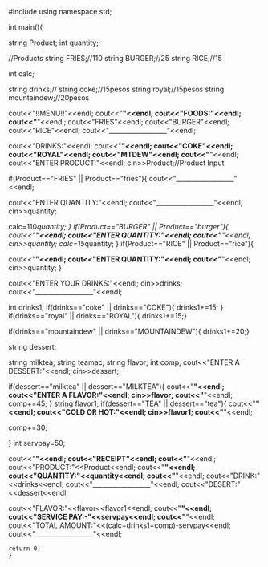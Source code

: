 
#include<iostream>
using namespace std;


int main(){

string Product;
int quantity;

//Products
string FRIES;//110
string BURGER;//25
string RICE;//15



int calc;

string drinks;//
string coke;//15pesos
string royal;//15pesos
string mountaindew;//20pesos


cout<<"!!MENU!!"<<endl;
cout<<"__________________"<<endl;
cout<<"FOODS:"<<endl;
cout<<"__________________"<<endl;
cout<<"FRIES"<<endl;
cout<<"BURGER"<<endl;
cout<<"RICE"<<endl;
cout<<"__________________"<<endl;

cout<<"DRINKS:"<<endl;
cout<<"__________________"<<endl;
cout<<"COKE"<<endl;
cout<<"ROYAL"<<endl;
cout<<"MTDEW"<<endl;
cout<<"__________________"<<endl;
cout<<"ENTER PRODUCT:"<<endl;
cin>>Product;//Product Input

if(Product=="FRIES" || Product=="fries"){
cout<<"__________________"<<endl;

cout<<"ENTER QUANTITY:"<<endl;
cout<<"__________________"<<endl;
cin>>quantity;

calc=110*quantity;
}
if(Product=="BURGER" || Product=="burger"){
cout<<"__________________"<<endl;
cout<<"ENTER QUANTITY:"<<endl;
cout<<"__________________"<<endl;
cin>>quantity;
calc=15*quantity;
}
if(Product=="RICE" || Product=="rice"){

cout<<"__________________"<<endl;
cout<<"ENTER QUANTITY:"<<endl;
cout<<"__________________"<<endl;
cin>>quantity;
}

cout<<"ENTER YOUR DRINKS:"<<endl;
cin>>drinks;
cout<<"__________________"<<endl;

int drinks1;
if(drinks=="coke" || drinks=="COKE"){
drinks1+=15;
}
if(drinks=="royal" || drinks=="ROYAL"){
drinks1+=15;}

if(drinks=="mountaindew" || drinks=="MOUNTAINDEW"){
drinks1+=20;}

string dessert;



string milktea;
string teamac;
string flavor;
int comp;
cout<<"ENTER A DESSERT:"<<endl;
cin>>dessert;

if(dessert=="milktea" || dessert=="MILKTEA"){
cout<<"__________________"<<endl;
cout<<"ENTER A FLAVOR:"<<endl;
cin>>flavor;
cout<<"__________________"<<endl;
comp+=45;
}
string flavor1;
if(dessert=="TEA" || dessert=="tea"){
cout<<"__________________"<<endl;
cout<<"COLD OR HOT:"<<endl;
cin>>flavor1;
cout<<"__________________"<<endl;

comp+=30;


}
int servpay=50;


cout<<"__________________"<<endl;
cout<<"RECEIPT"<<endl;
cout<<"__________________"<<endl;
cout<<"PRODUCT:"<<Product<<endl;
cout<<"__________________"<<endl;
cout<<"QUANTITY:"<<quantity<<endl;
cout<<"__________________"<<endl;
cout<<"DRINK:"<<drinks<<endl;
cout<<"__________________"<<endl;
cout<<"DESERT:"<<dessert<<endl;

cout<<"FLAVOR:"<<flavor<<flavor1<<endl;
cout<<"__________________"<<endl;
cout<<"SERVICE PAY:-"<<servpay<<endl;
cout<<"__________________"<<endl;
cout<<"TOTAL AMOUNT:"<<(calc+drinks1+comp)-servpay<<endl;
cout<<"__________________"<<endl;




    return 0;
    }
    
    













